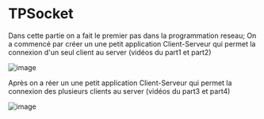 # TPSocket
 
Dans cette partie on a fait le premier pas dans la programmation reseau;
On a commencé par créer un une petit application Client-Serveur qui permet la connexion d'un seul client au server (vidéos du part1 et part2)

![image](https://user-images.githubusercontent.com/84719124/159893504-48894260-c614-4b61-8506-441ae7d59e35.png)



Après on a réer un une petit application Client-Serveur qui permet la connexion des plusieurs clients au server (vidéos du part3 et part4)

![image](https://user-images.githubusercontent.com/84719124/159895545-d52ce211-a1c8-477a-a664-965c3b1bcc9c.png)

